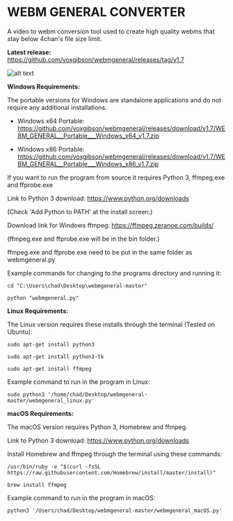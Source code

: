 # WEBM GENERAL CONVERTER
A video to webm conversion tool used to create high quality webms that stay below 4chan's file size limit.

**Latest release:** https://github.com/voxgibson/webmgeneral/releases/tag/v1.7

![alt text](https://i.imgur.com/fH2DgH0.png)

**Windows Requirements:** 

The portable versions for Windows are standalone applications and do not require any additional installations.

* Windows x64 Portable: https://github.com/voxgibson/webmgeneral/releases/download/v1.7/WEBM_GENERAL__Portable___Windows_x64_v1.7.zip

* Windows x86 Portable: https://github.com/voxgibson/webmgeneral/releases/download/v1.7/WEBM_GENERAL__Portable___Windows_x86_v1.7.zip

If you want to run the program from source it requires Python 3, ffmpeg.exe and ffprobe.exe

Link to Python 3 download: https://www.python.org/downloads

(Check 'Add Python to PATH' at the install screen.)

Download link for Windows ffmpeg: https://ffmpeg.zeranoe.com/builds/

(ffmpeg.exe and ffprobe.exe will be in the bin folder.)

ffmpeg.exe and ffprobe.exe need to be put in the same folder as webmgeneral.py

Example commands for changing to the programs directory and running it:
```
cd "C:\Users\chad\Desktop\webmgeneral-master"

python "webmgeneral.py"
```
**Linux Requirements:**

The Linux version requires these installs through the terminal (Tested on Ubuntu):
```
sudo apt-get install python3

sudo apt-get install python3-tk

sudo apt-get install ffmpeg
```
Example command to run in the program in Linux:
```
sudo python3 '/home/chad/Desktop/webmgeneral-master/webmgeneral_linux.py'
```
**macOS Requirements:** 

The macOS version requires Python 3, Homebrew and ffmpeg.

Link to Python 3 download: https://www.python.org/downloads

Install Homebrew and ffmpeg through the terminal using these commands:
```
/usr/bin/ruby -e "$(curl -fsSL https://raw.githubusercontent.com/Homebrew/install/master/install)"

brew install ffmpeg
```
Example command to run in the program in macOS:
```
python3 '/Users/chad/Desktop/webmgeneral-master/webmgeneral_macOS.py'
```
